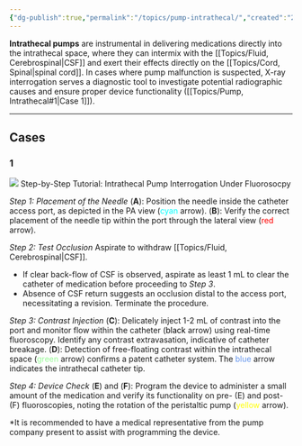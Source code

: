 ```yaml
---
{"dg-publish":true,"permalink":"/topics/pump-intrathecal/","created":"2024-03-01T13:34:06.764-08:00","updated":"2024-03-28T11:18:07.089-07:00"}
---
```



**Intrathecal pumps** are instrumental in delivering medications directly into the intrathecal space, where they can intermix with the [[Topics/Fluid, Cerebrospinal\|CSF]] and exert their effects directly on the [[Topics/Cord, Spinal\|spinal cord]]. In cases where pump malfunction is suspected, X-ray interrogation serves a diagnostic tool to investigate potential radiographic causes and ensure proper device functionality ([[Topics/Pump, Intrathecal#1\|Case 1]]).

---

## Cases

### 1

![](https://i.imgur.com/KZRisx2.jpeg)
Step-by-Step Tutorial: Intrathecal Pump Interrogation Under Fluorosocpy

*Step 1: Placement of the Needle*
(**A**): Position the needle inside the catheter access port, as depicted in the PA view (<span style="color: Cyan">cyan</span> arrow).
(**B**): Verify the correct placement of the needle tip within the port through the lateral view (<span style="color: red">red</span> arrow).

*Step 2: Test Occlusion*
Aspirate to withdraw [[Topics/Fluid, Cerebrospinal\|CSF]]. 
- If clear back-flow of CSF is observed, aspirate as least 1 mL to clear the catheter of medication before proceeding to *Step 3*. 
- Absence of CSF return suggests an occlusion distal to the access port, necessitating a revision. Terminate the procedure.

*Step 3: Contrast Injection*
(**C**): Delicately inject 1-2 mL of contrast into the port and monitor flow within the catheter (<span style="color: black">black</span> arrow) using real-time fluoroscopy. Identify any contrast extravasation, indicative of catheter breakage.
(**D**): Detection of free-floating contrast within the intrathecal space (<span style="color: palegreen">green</span> arrow) confirms a patent catheter system. The <span style="color: cornflowerblue">blue</span> arrow indicates the intrathecal catheter tip.

*Step 4: Device Check*
(**E**) and (**F**): Program the device to administer a small amount of the medication and verify its functionality on pre- (E) and post- (F) fluoroscopies, noting the rotation of the peristaltic pump (<span style="color: yellow">yellow</span> arrow).

\*It is recommended to have a medical representative from the pump company present to assist with programming the device.